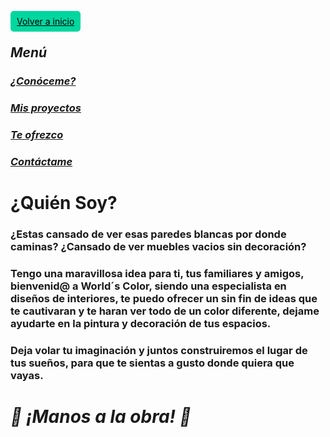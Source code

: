 <a href="/" style="background:#00d69f;
border-radius: 5px;border:none;outline:none;
padding: 8px 10px;color: black;">
      Volver a inicio
</a>


## ***Menú***
### [*¿Conóceme?*](./about.md)
### [*Mis proyectos*](./gallery.md)
### [*Te ofrezco*](./services.md)
### [*Contáctame*](./contact.md)

# **¿Quién Soy?**

### ¿Estas cansado de ver esas paredes blancas por donde caminas? ¿Cansado de ver muebles vacios sin decoración?

### Tengo una maravillosa idea para ti, tus familiares y amigos, bienvenid@ a World´s Color, siendo una especialista en diseños de interiores, te puedo ofrecer  un sin fin de ideas que te cautivaran y te haran ver todo de un color diferente, dejame ayudarte en la pintura y decoración de tus espacios.

### Deja volar tu imaginación y juntos construiremos el lugar de tus sueños, para que te sientas a gusto donde quiera que vayas.

# ***🎉 ¡Manos a la obra! 🎉***
